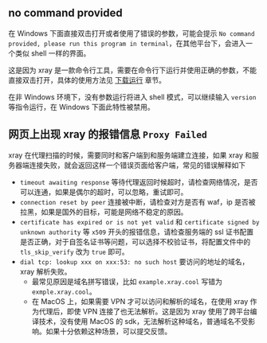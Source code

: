 ## no command provided

在 Windows 下面直接双击打开或者使用了错误的参数，可能会提示 `No command provided, please run this program in terminal`，在其他平台下，会进入一个类似 shell 一样的界面。

这是因为 xray 是一款命令行工具，需要在命令行下运行并使用正确的参数，不能直接双击打开，具体的使用方法见 [下载运行](tutorial/prepare.md) 章节。

在非 Windows 环境下，没有参数运行将进入 shell 模式，可以继续输入 `version` 等指令运行，在 Windows 下面此特性被禁用。

## 网页上出现 xray 的报错信息 `Proxy Failed`

xray 在代理扫描的时候，需要同时和客户端到和服务端建立连接，如果 xray 和服务器端连接失败，就会返回这样一个错误页面给客户端，常见的错误解释如下

 - `timeout awaiting response` 等待代理返回时候超时，请检查网络情况，是否可以连通，如果是偶尔的超时，可以忽略，重试即可。
 - `connection reset by peer` 连接被中断，请检查对方是否有 waf，ip 是否被拉黑，如果是国外的目标，可能是网络不稳定的原因。
 - `certificate has expired or is not yet valid` 和 `certificate signed by unknown authority` 等 `x509` 开头的报错信息，请检查服务端的 ssl 证书配置是否正确，对于自签名证书等问题，可以选择不校验证书，将配置文件中的 `tls_skip_verify` 改为 `true` 即可。
 - `dial tcp: lookup xxx on xxx:53: no such host` 要访问的地址的域名，xray 解析失败。
   - 最常见原因是域名拼写错误，比如 `example.xray.cool` 写错为 `exmple.xray.cool`。
   - 在 MacOS 上，如果需要 VPN 才可以访问和解析的域名，在使用 xray 作为代理后，即使 VPN 连接了也无法解析。这是因为 xray 使用了跨平台编译技术，没有使用 MacOS 的 sdk，无法解析这种域名，普通域名不受影响。如果十分依赖这种场景，可以提交反馈。
